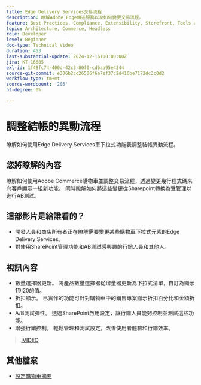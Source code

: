 ```yaml
---
title: Edge Delivery Services交易流程
description: 瞭解Adobe Edge傳送服務以及如何變更交易流程。
feature: Best Practices, Compliance, Extensibility, Storefront, Tools and External Services
topic: Architecture, Commerce, Headless
role: Developer
level: Beginner
doc-type: Technical Video
duration: 453
last-substantial-update: 2024-12-16T00:00:00Z
jira: KT-16685
exl-id: 1f48fc74-400d-42c3-80f0-cd6aa95e4344
source-git-commit: e306b2cd26506f6a7ef37c2d416be7172dc3c0d2
workflow-type: tm+mt
source-wordcount: '205'
ht-degree: 0%

---
```


# 調整結帳的異動流程

瞭解如何使用Edge Delivery Services車下拉式功能表調整結帳異動流程。

## 您將瞭解的內容

瞭解如何使用Adobe Commerce購物車並調整交易流程，透過變更幾行程式碼來向客戶顯示一組新功能。  同時瞭解如何將這些變更從Sharepoint轉換為受管理以進行AB測試。

## 這部影片是給誰看的？

* 開發人員和商店所有者正在瞭解需要變更某些購物車下拉式元素的Edge Delivery Services。
* 對使用SharePoint管理功能和AB測試感興趣的行銷人員和其他人。

## 視訊內容

* 數量選擇器更新。 將產品數量選擇器從增量器更新為下拉式清單，自訂為顯示1到20的值。
* 折扣顯示。 已實作的功能可針對購物車中的銷售專案顯示折扣百分比和金額折扣。
* A/B測試彈性。 透過SharePoint啟用設定，讓行銷人員能夠控制並測試這些功能。
* 增強行銷控制。 輕鬆管理和測試設定，改善使用者體驗和行銷效率。

>[!VIDEO](https://video.tv.adobe.com/v/3442351?learn=on)

## 其他檔案

* [設定購物車摘要](https://experienceleague.adobe.com/developer/commerce/storefront/dropins/cart/tutorials/configure-cart-summary/?lang=zh-Hant)
